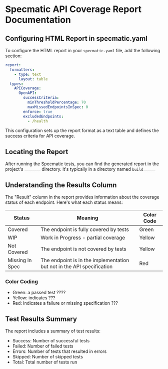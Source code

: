 # Specmatic API Coverage Report Documentation

## Configuring HTML Report in specmatic.yaml

To configure the HTML report in your `specmatic.yaml` file, add the following section:

```yaml
report:
  formatters:
    - type: text
      layout: table
  types:
    APICoverage:
      OpenAPI:
        successCriteria:
          minThresholdPercentage: 70
          maxMissedEndpointsInSpec: 0
        enforce: true
        excludedEndpoints:
          - /health
```

This configuration sets up the report format as a text table and defines the success criteria for API coverage.

## Locating the Report

After running the Specmatic tests, you can find the generated report in the project's ________ directory. it's typically in a directory named `build`______

## Understanding the Results Column

The "Result" column in the report provides information about the coverage status of each endpoint. Here's what each status means:

| Status | Meaning | Color Code |
|--------|---------|------------|
| Covered | The endpoint is fully covered by tests | Green |
| WIP | Work in Progress - partial coverage | Yellow |
| Not Covered | The endpoint is not covered by tests | Yellow |
| Missing In Spec | The endpoint is in the implementation but not in the API specification | Red |

### Color Coding

- Green: a passed test ????
- Yellow: indicates ??? 
- Red: Indicates a failure or missing specification ???

## Test Results Summary

The report includes a summary of test results:

- Success: Number of successful tests
- Failed: Number of failed tests
- Errors: Number of tests that resulted in errors
- Skipped: Number of skipped tests
- Total: Total number of tests run

